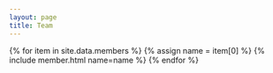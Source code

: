 ```yaml
---
layout: page
title: Team
---
```


{% for item in site.data.members %}
  {% assign name = item[0] %}
  {% include member.html name=name %}
{% endfor %}